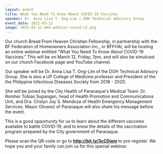 ```yaml
---
layout: event
title: What You Need To Know About COVID-19 Vaccines
speaker: Dr. Anna Lisa T. Ong-Lim | DOH Technical Advisory Group
event_date: 2021-03-12
image: 2021-03-12-mkb-webinar-covid-v2.png
---
```


Our church Bread From Heaven Christian Fellowship, in partnership with the BF Federation of Homeowners Association Inc., or BFFHAI, will be hosting an online webinar entitled “What You Need To Know About COVID-19 Vaccines.” This will be on March 12, Friday, 7pm, and will also be simulcast on our church Facebook page and YouTube channel.

Our speaker will be Dr. Anna Lisa T. Ong-Lim of the DOH Technical Advisory Group. She is also a UP College of Medicine professor and President of the the Philippine Infectious Diseases Society from 2018 - 2020.

She will be joined by the City Health of Paranaque's Medical Team: Dr. Romher Tobias Supangan, head of Health Promotion and Communications Unit, and Dra. Crislyn Joy S. Mendoza of Health Emergency Management Services. Mayor Olivarez of Paranaque will also share his message before the event.

This is a good opportunity for us to learn about the different vaccines available to battle COVID-19, and to know the details of the vaccination program prepared by the City government of Paranaque.

Please scan the QR code or go to <b><a href="http://bit.ly/3cCDiem" target="_blank">http://bit.ly/3cCDiem </a></b> to pre-register. We hope you and your family can join us for this special webinar.